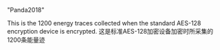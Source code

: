 "Panda2018"

This is the 1200 energy traces collected when the standard AES-128 encryption device is encrypted.
这是标准AES-128加密设备加密时所采集的1200条能量迹
